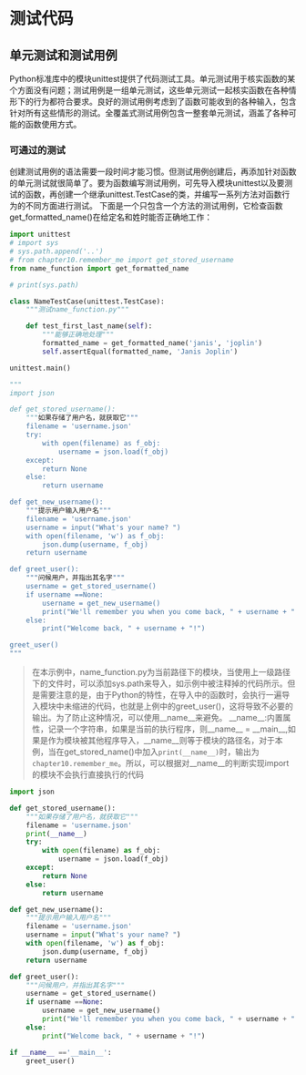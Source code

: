 # 测试代码
## 单元测试和测试用例
Python标准库中的模块unittest提供了代码测试工具。单元测试用于核实函数的某个方面没有问题；测试用例是一组单元测试，这些单元测试一起核实函数在各种情形下的行为都符合要求。良好的测试用例考虑到了函数可能收到的各种输入，包含针对所有这些情形的测试。全覆盖式测试用例包含一整套单元测试，涵盖了各种可能的函数使用方式。
### 可通过的测试
创建测试用例的语法需要一段时间才能习惯。但测试用例创建后，再添加针对函数的单元测试就很简单了。要为函数编写测试用例，可先导入模块unittest以及要测试的函数，再创建一个继承unittest.TestCase的类，并编写一系列方法对函数行为的不同方面进行测试。
下面是一个只包含一个方法的测试用例，它检查函数get_formatted_name()在给定名和姓时能否正确地工作：
```py
import unittest
# import sys
# sys.path.append('..')
# from chapter10.remember_me import get_stored_username
from name_function import get_formatted_name

# print(sys.path)

class NameTestCase(unittest.TestCase):
    """测试name_function.py"""

    def test_first_last_name(self):
        """能够正确地处理"""
        formatted_name = get_formatted_name('janis', 'joplin')
        self.assertEqual(formatted_name, 'Janis Joplin')

unittest.main()

"""
import json

def get_stored_username():
    """如果存储了用户名，就获取它"""
    filename = 'username.json'
    try:
        with open(filename) as f_obj:
            username = json.load(f_obj)
    except:
        return None
    else:
        return username

def get_new_username():
    """提示用户输入用户名"""
    filename = 'username.json'
    username = input("What's your name? ")
    with open(filename, 'w') as f_obj:
        json.dump(username, f_obj)
    return username

def greet_user():
    """问候用户，并指出其名字"""
    username = get_stored_username()
    if username ==None:
        username = get_new_username()
        print("We'll remember you when you come back, " + username + "!")
    else:
        print("Welcome back, " + username + "!")

greet_user()
"""
```
>在本示例中，name_function.py为当前路径下的模块，当使用上一级路径下的文件时，可以添加sys.path来导入，如示例中被注释掉的代码所示。但是需要注意的是，由于Python的特性，在导入中的函数时，会执行一遍导入模块中未缩进的代码，也就是上例中的greet_user()，这将导致不必要的输出。为了防止这种情况，可以使用__name__来避免。
\_\_name__:内置属性，记录一个字符串，如果是当前的执行程序，则__name__ = \_\_main__,如果是作为模块被其他程序导入，__name__则等于模块的路径名，对于本例，当在get_stored_name()中加入`print(__name__)`时，输出为`chapter10.remember_me`。所以，可以根据对__name__的判断实现import的模块不会执行直接执行的代码
```py
import json

def get_stored_username():
    """如果存储了用户名，就获取它"""
    filename = 'username.json'
    print(__name__)
    try:
        with open(filename) as f_obj:
            username = json.load(f_obj)
    except:
        return None
    else:
        return username

def get_new_username():
    """提示用户输入用户名"""
    filename = 'username.json'
    username = input("What's your name? ")
    with open(filename, 'w') as f_obj:
        json.dump(username, f_obj)
    return username

def greet_user():
    """问候用户，并指出其名字"""
    username = get_stored_username()
    if username ==None:
        username = get_new_username()
        print("We'll remember you when you come back, " + username + "!")
    else:
        print("Welcome back, " + username + "!")

if __name__ =='__main__':
    greet_user()
```